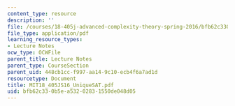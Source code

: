 ```yaml
---
content_type: resource
description: ''
file: /courses/18-405j-advanced-complexity-theory-spring-2016/bfb62c330b5ea53202831550de048d05_MIT18_405JS16_UniqueSAT.pdf
file_type: application/pdf
learning_resource_types:
- Lecture Notes
ocw_type: OCWFile
parent_title: Lecture Notes
parent_type: CourseSection
parent_uid: 448cb1cc-f997-aa14-9c10-ecb4f6a7ad1d
resourcetype: Document
title: MIT18_405JS16_UniqueSAT.pdf
uid: bfb62c33-0b5e-a532-0283-1550de048d05
---
```

